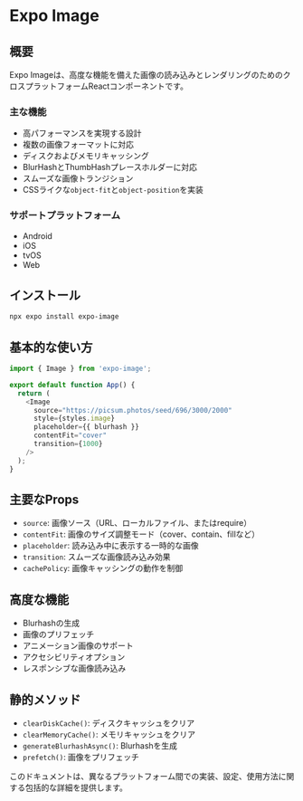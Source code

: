 # Expo Image

## 概要

Expo Imageは、高度な機能を備えた画像の読み込みとレンダリングのためのクロスプラットフォームReactコンポーネントです。

### 主な機能

- 高パフォーマンスを実現する設計
- 複数の画像フォーマットに対応
- ディスクおよびメモリキャッシング
- BlurHashとThumbHashプレースホルダーに対応
- スムーズな画像トランジション
- CSSライクな`object-fit`と`object-position`を実装

### サポートプラットフォーム

- Android
- iOS
- tvOS
- Web

## インストール

```bash
npx expo install expo-image
```

## 基本的な使い方

```javascript
import { Image } from 'expo-image';

export default function App() {
  return (
    <Image
      source="https://picsum.photos/seed/696/3000/2000"
      style={styles.image}
      placeholder={{ blurhash }}
      contentFit="cover"
      transition={1000}
    />
  );
}
```

## 主要なProps

- `source`: 画像ソース（URL、ローカルファイル、またはrequire）
- `contentFit`: 画像のサイズ調整モード（cover、contain、fillなど）
- `placeholder`: 読み込み中に表示する一時的な画像
- `transition`: スムーズな画像読み込み効果
- `cachePolicy`: 画像キャッシングの動作を制御

## 高度な機能

- Blurhashの生成
- 画像のプリフェッチ
- アニメーション画像のサポート
- アクセシビリティオプション
- レスポンシブな画像読み込み

## 静的メソッド

- `clearDiskCache()`: ディスクキャッシュをクリア
- `clearMemoryCache()`: メモリキャッシュをクリア
- `generateBlurhashAsync()`: Blurhashを生成
- `prefetch()`: 画像をプリフェッチ

このドキュメントは、異なるプラットフォーム間での実装、設定、使用方法に関する包括的な詳細を提供します。
